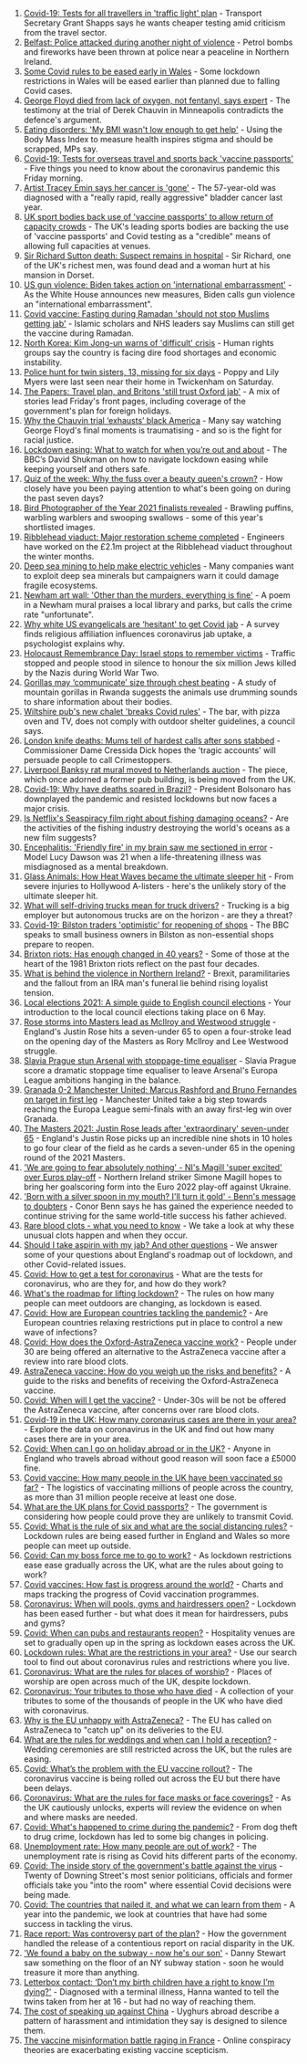 1. [Covid-19: Tests for all travellers in 'traffic light' plan](https://www.bbc.co.uk/news/business-56682226) - Transport Secretary Grant Shapps says he wants cheaper testing amid criticism from the travel sector.
2. [Belfast: Police attacked during another night of violence](https://www.bbc.co.uk/news/uk-northern-ireland-56681472) - Petrol bombs and fireworks have been thrown at police near a peaceline in Northern Ireland.
3. [Some Covid rules to be eased early in Wales](https://www.bbc.co.uk/news/uk-wales-56680593) - Some lockdown restrictions in Wales will be eased earlier than planned due to falling Covid cases.
4. [George Floyd died from lack of oxygen, not fentanyl, says expert](https://www.bbc.co.uk/news/world-us-canada-56670912) - The testimony at the trial of Derek Chauvin in Minneapolis contradicts the defence's argument.
5. [Eating disorders: 'My BMI wasn't low enough to get help'](https://www.bbc.co.uk/news/uk-politics-56669834) - Using the Body Mass Index to measure health inspires stigma and should be scrapped, MPs say.
6. [Covid-19: Tests for overseas travel and sports back 'vaccine passports'](https://www.bbc.co.uk/news/uk-56686347) - Five things you need to know about the coronavirus pandemic this Friday morning.
7. [Artist Tracey Emin says her cancer is 'gone'](https://www.bbc.co.uk/news/uk-56684069) - The 57-year-old was diagnosed with a "really rapid, really aggressive" bladder cancer last year.
8. [UK sport bodies back use of 'vaccine passports' to allow return of capacity crowds](https://www.bbc.co.uk/sport/56683611) - The UK's leading sports bodies are backing the use of 'vaccine passports' and Covid testing as a "credible" means of allowing full capacities at venues.
9. [Sir Richard Sutton death: Suspect remains in hospital](https://www.bbc.co.uk/news/uk-england-dorset-56686178) - Sir Richard, one of the UK's richest men, was found dead and a woman hurt at his mansion in Dorset.
10. [US gun violence: Biden takes action on 'international embarrassment'](https://www.bbc.co.uk/news/world-us-canada-56672892) - As the White House announces new measures, Biden calls gun violence an "international embarrassment".
11. [Covid vaccine: Fasting during Ramadan 'should not stop Muslims getting jab'](https://www.bbc.co.uk/news/uk-56677766) - Islamic scholars and NHS leaders say Muslims can still get the vaccine during Ramadan.
12. [North Korea: Kim Jong-un warns of 'difficult' crisis](https://www.bbc.co.uk/news/world-asia-56685356) - Human rights groups say the country is facing dire food shortages and economic instability.
13. [Police hunt for twin sisters, 13, missing for six days](https://www.bbc.co.uk/news/uk-england-london-56683274) - Poppy and Lily Myers were last seen near their home in Twickenham on Saturday.
14. [The Papers: Travel plan, and Britons 'still trust Oxford jab'](https://www.bbc.co.uk/news/blogs-the-papers-56684353) - A mix of stories lead Friday's front pages, including coverage of the government's plan for foreign holidays.
15. [Why the Chauvin trial ‘exhausts’ black America](https://www.bbc.co.uk/news/world-us-canada-56644465) - Many say watching George Floyd's final moments is traumatising - and so is the fight for racial justice.
16. [Lockdown easing: What to watch for when you’re out and about](https://www.bbc.co.uk/news/science-environment-56678978) - The BBC’s David Shukman on how to navigate lockdown easing while keeping yourself and others safe.
17. [Quiz of the week: Why the fuss over a beauty queen's crown?](https://www.bbc.co.uk/news/world-56647324) - How closely have you been paying attention to what's been going on during the past seven days?
18. [Bird Photographer of the Year 2021 finalists revealed](https://www.bbc.co.uk/news/in-pictures-56654460) - Brawling puffins, warbling warblers and swooping swallows - some of this year's shortlisted images.
19. [Ribblehead viaduct: Major restoration scheme completed](https://www.bbc.co.uk/news/uk-england-york-north-yorkshire-56680873) - Engineers have worked on the £2.1m project at the Ribblehead viaduct throughout the winter months.
20. [Deep sea mining to help make electric vehicles](https://www.bbc.co.uk/news/science-environment-56678976) - Many companies want to exploit deep sea minerals but campaigners warn it could damage fragile ecosystems.
21. [Newham art wall: 'Other than the murders, everything is fine'](https://www.bbc.co.uk/news/uk-england-london-56679937) - A poem in a Newham mural praises a local library and parks, but calls the crime rate "unfortunate".
22. [Why white US evangelicals are ‘hesitant' to get Covid jab](https://www.bbc.co.uk/news/world-us-canada-56682046) - A survey finds religious affiliation influences coronavirus jab uptake, a psychologist explains why.
23. [Holocaust Remembrance Day: Israel stops to remember victims](https://www.bbc.co.uk/news/world-middle-east-56677691) - Traffic stopped and people stood in silence to honour the six million Jews killed by the Nazis during World War Two.
24. [Gorillas may ‘communicate’ size through chest beating](https://www.bbc.co.uk/news/science-environment-56678000) - A study of mountain gorillas in Rwanda suggests the animals use drumming sounds to share information about their bodies.
25. [Wiltshire pub's new chalet 'breaks Covid rules'](https://www.bbc.co.uk/news/uk-england-wiltshire-56666447) - The bar, with pizza oven and TV, does not comply with outdoor shelter guidelines, a council says.
26. [London knife deaths: Mums tell of hardest calls after sons stabbed](https://www.bbc.co.uk/news/uk-england-london-56660560) - Commissioner Dame Cressida Dick hopes the 'tragic accounts' will persuade people to call Crimestoppers.
27. [Liverpool Banksy rat mural moved to Netherlands auction](https://www.bbc.co.uk/news/uk-england-merseyside-56677331) - The piece, which once adorned a former pub building, is being moved from the UK.
28. [Covid-19: Why have deaths soared in Brazil?](https://www.bbc.co.uk/news/world-latin-america-56663217) - President Bolsonaro has downplayed the pandemic and resisted lockdowns but now faces a major crisis.
29. [Is Netflix's Seaspiracy film right about fishing damaging oceans?](https://www.bbc.co.uk/news/56660823) - Are the activities of the fishing industry destroying the world's oceans as a new film suggests?
30. [Encephalitis: 'Friendly fire' in my brain saw me sectioned in error](https://www.bbc.co.uk/news/disability-56187965) - Model Lucy Dawson was 21 when a life-threatening illness was misdiagnosed as a mental breakdown.
31. [Glass Animals: How Heat Waves became the ultimate sleeper hit](https://www.bbc.co.uk/news/entertainment-arts-56667366) - From severe injuries to Hollywood A-listers - here's the unlikely story of the ultimate sleeper hit.
32. [What will self-driving trucks mean for truck drivers?](https://www.bbc.co.uk/news/business-56332388) - Trucking is a big employer but autonomous trucks are on the horizon - are they a threat?
33. [Covid-19: Bilston traders 'optimistic' for reopening of shops](https://www.bbc.co.uk/news/uk-england-birmingham-56589661) - The BBC speaks to small business owners in Bilston as non-essential shops prepare to reopen.
34. [Brixton riots: Has enough changed in 40 years?](https://www.bbc.co.uk/news/uk-england-london-56678926) - Some of those at the heart of the 1981 Brixton riots reflect on the past four decades.
35. [What is behind the violence in Northern Ireland?](https://www.bbc.co.uk/news/uk-northern-ireland-56664378) - Brexit, paramilitaries and the fallout from an IRA man's funeral lie behind rising loyalist tension.
36. [Local elections 2021: A simple guide to English council elections](https://www.bbc.co.uk/news/uk-politics-56562354) - Your introduction to the local council elections taking place on 6 May.
37. [Rose storms into Masters lead as McIlroy and Westwood struggle](https://www.bbc.co.uk/sport/golf/56683671) - England's Justin Rose hits a seven-under 65 to open a four-stroke lead on the opening day of the Masters as Rory McIlroy and Lee Westwood struggle.
38. [Slavia Prague stun Arsenal with stoppage-time equaliser](https://www.bbc.co.uk/sport/football/56667195) - Slavia Prague score a dramatic stoppage time equaliser to leave Arsenal's Europa League ambitions hanging in the balance.
39. [Granada 0-2 Manchester United: Marcus Rashford and Bruno Fernandes on target in first leg](https://www.bbc.co.uk/sport/football/56667352) - Manchester United take a big step towards reaching the Europa League semi-finals with an away first-leg win over Granada.
40. [The Masters 2021: Justin Rose leads after 'extraordinary' seven-under 65](https://www.bbc.co.uk/sport/av/golf/56681351) - England's Justin Rose picks up an incredible nine shots in 10 holes to go four clear of the field as he cards a seven-under 65 in the opening round of the 2021 Masters.
41. ['We are going to fear absolutely nothing' - NI's Magill 'super excited' over Euros play-off](https://www.bbc.co.uk/sport/football/56665810) - Northern Ireland striker Simone Magill hopes to bring her goalscoring form into the Euro 2022 play-off against Ukraine.
42. ['Born with a silver spoon in my mouth? I'll turn it gold' - Benn's message to doubters](https://www.bbc.co.uk/sport/boxing/56673514) - Conor Benn says he has gained the experience needed to continue striving for the same world-title success his father achieved.
43. [Rare blood clots - what you need to know](https://www.bbc.co.uk/news/health-56674796) - We take a look at why these unusual clots happen and when they occur.
44. [Should I take aspirin with my jab? And other questions](https://www.bbc.co.uk/news/world-asia-china-51176409) - We answer some of your questions about England's roadmap out of lockdown, and other Covid-related issues.
45. [Covid: How to get a test for coronavirus](https://www.bbc.co.uk/news/health-51943612) - What are the tests for coronavirus, who are they for, and how do they work?
46. [What's the roadmap for lifting lockdown?](https://www.bbc.co.uk/news/explainers-52530518) - The rules on how many people can meet outdoors are changing, as lockdown is eased.
47. [Covid: How are European countries tackling the pandemic?](https://www.bbc.co.uk/news/explainers-53640249) - Are European countries relaxing restrictions put in place to control a new wave of infections?
48. [Covid: How does the Oxford-AstraZeneca vaccine work?](https://www.bbc.co.uk/news/health-55302595) - People under 30 are being offered an alternative to the AstraZeneca vaccine after a review into rare blood clots.
49. [AstraZeneca vaccine: How do you weigh up the risks and benefits?](https://www.bbc.co.uk/news/explainers-56665396) - A guide to the risks and benefits of receiving the Oxford-AstraZeneca vaccine.
50. [Covid: When will I get the vaccine?](https://www.bbc.co.uk/news/health-55045639) - Under-30s will be not be offered the AstraZeneca vaccine, after concerns over rare blood clots.
51. [Covid-19 in the UK: How many coronavirus cases are there in your area?](https://www.bbc.co.uk/news/uk-51768274) - Explore the data on coronavirus in the UK and find out how many cases there are in your area.
52. [Covid: When can I go on holiday abroad or in the UK?](https://www.bbc.co.uk/news/explainers-52646738) - Anyone in England who travels abroad without good reason will soon face a £5000 fine.
53. [Covid vaccine: How many people in the UK have been vaccinated so far?](https://www.bbc.co.uk/news/health-55274833) - The logistics of vaccinating millions of people across the country, as more than 31 million people receive at least one dose.
54. [What are the UK plans for Covid passports?](https://www.bbc.co.uk/news/explainers-55718553) - The government is considering how people could prove they are unlikely to transmit Covid.
55. [Covid: What is the rule of six and what are the social distancing rules?](https://www.bbc.co.uk/news/uk-51506729) - Lockdown rules are being eased further in England and Wales so more people can meet up outside.
56. [Covid: Can my boss force me to go to work?](https://www.bbc.co.uk/news/business-52567567) - As lockdown restrictions ease ease gradually across the UK, what are the rules about going to work?
57. [Covid vaccines: How fast is progress around the world?](https://www.bbc.co.uk/news/world-56237778) - Charts and maps tracking the progress of Covid vaccination programmes.
58. [Coronavirus: When will pools, gyms and hairdressers open?](https://www.bbc.co.uk/news/explainers-53349989) - Lockdown has been eased further - but what does it mean for hairdressers, pubs and gyms?
59. [Covid: When can pubs and restaurants reopen?](https://www.bbc.co.uk/news/business-52977388) - Hospitality venues are set to gradually open up in the spring as lockdown eases across the UK.
60. [Lockdown rules: What are the restrictions in your area?](https://www.bbc.co.uk/news/uk-54373904) - Use our search tool to find out about coronavirus rules and restrictions where you live.
61. [Coronavirus: What are the rules for places of worship?](https://www.bbc.co.uk/news/explainers-53219921) - Places of worship are open across much of the UK, despite lockdown.
62. [Coronavirus: Your tributes to those who have died](https://www.bbc.co.uk/news/uk-52676411) - A collection of your tributes to some of the thousands of people in the UK who have died with coronavirus.
63. [Why is the EU unhappy with AstraZeneca?](https://www.bbc.co.uk/news/56483766) - The EU has called on AstraZeneca to "catch up" on its deliveries to the EU.
64. [What are the rules for weddings and when can I hold a reception?](https://www.bbc.co.uk/news/explainers-52811509) - Wedding ceremonies are still restricted across the UK, but the rules are easing.
65. [Covid: What’s the problem with the EU vaccine rollout?](https://www.bbc.co.uk/news/explainers-52380823) - The coronavirus vaccine is being rolled out across the EU but there have been delays.
66. [Coronavirus: What are the rules for face masks or face coverings?](https://www.bbc.co.uk/news/health-51205344) - As the UK cautiously unlocks, experts will review the evidence on when and where masks are needed.
67. [Covid: What's happened to crime during the pandemic?](https://www.bbc.co.uk/news/56463680) - From dog theft to drug crime, lockdown has led to some big changes in policing.
68. [Unemployment rate: How many people are out of work?](https://www.bbc.co.uk/news/business-52660591) - The unemployment rate is rising as Covid hits different parts of the economy.
69. [Covid: The inside story of the government's battle against the virus](https://www.bbc.co.uk/news/uk-politics-56361599) - Twenty of Downing Street's most senior politicians, officials and former officials take you "into the room" where essential Covid decisions were being made.
70. [Covid: The countries that nailed it, and what we can learn from them](https://www.bbc.co.uk/news/uk-56455030) - A year into the pandemic, we look at countries that have had some success in tackling the virus.
71. [Race report: Was controversy part of the plan?](https://www.bbc.co.uk/news/uk-politics-56578839) - How the government handled the release of a contentious report on racial disparity in the UK.
72. ['We found a baby on the subway - now he's our son'](https://www.bbc.co.uk/news/stories-56409764) - Danny Stewart saw something on the floor of an NY subway station - soon he would treasure it more than anything.
73. [Letterbox contact: ‘Don’t my birth children have a right to know I’m dying?'](https://www.bbc.co.uk/news/stories-56576285) - Diagnosed with a terminal illness, Hanna wanted to tell the twins taken from her at 16 - but had no way of reaching them.
74. [The cost of speaking up against China](https://www.bbc.co.uk/news/world-asia-china-56563449) - Uyghurs abroad describe a pattern of harassment and intimidation they say is designed to silence them.
75. [The vaccine misinformation battle raging in France](https://www.bbc.co.uk/news/blogs-trending-56526265) - Online conspiracy theories are exacerbating existing vaccine scepticism.
